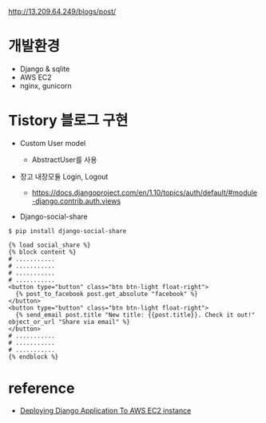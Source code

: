 http://13.209.64.249/blogs/post/

# 개발환경
- Django & sqlite
- AWS EC2
- nginx, gunicorn


# Tistory 블로그 구현

- Custom User model
  - AbstractUser를 사용

- 장고 내장모듈 Login, Logout
  - https://docs.djangoproject.com/en/1.10/topics/auth/default/#module-django.contrib.auth.views

- Django-social-share
```
$ pip install django-social-share
```

```django
{% load social_share %}
{% block content %}
# ...........
# ...........
# ...........
# ...........
<button type="button" class="btn btn-light float-right">
  {% post_to_facebook post.get_absolute "facebook" %}
</button>
<button type="button" class="btn btn-light float-right">
  {% send_email post.title "New title: {{post.title}}. Check it out!" object_or_url "Share via email" %}
</button>
# ...........
# ...........
# ...........
{% endblock %}
```

# reference
  - [Deploying Django Application To AWS EC2 instance](https://dev.to/subhamuralikrishna/deploying-django-application-to-aws-ec2-instance-2a81)
